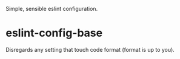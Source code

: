 Simple, sensible eslint configuration.

# eslint-config-base

Disregards any setting that touch code format (format is up to you).
